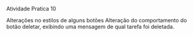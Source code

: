 Atividade Pratica 10

Alterações no estilos de alguns botões
Alteração do comportamento do botão deletar, exibindo uma mensagem de qual tarefa foi deletada.
